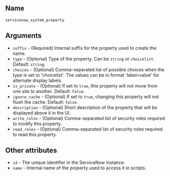 ## Name

`servicenow_system_property`

## Arguments

* `suffix` - (Required) Internal suffix for the property used to create the name.
* `type` - (Optional) Type of the property. Can be `string` or `choicelist`. Default: `string`.
* `choices` - (Optional) Comma-separated list of possible choices when the type is set to 'choicelist'. The values can be in format 'label=value' for alternate display labels.
* `is_private` - (Optional) If set to `true`, this property will not move from one site to another. Default: `false`.
* `ignore_cache` - (Optional) If set to `true`, changing this property will not flush the cache. Default: `false`.
* `description` - (Optional) Short description of the property that will be displayed above it in the UI.
* `write_roles` - (Optional) Comma-separated list of security roles required to modify this property.
* `read_roles` - (Optional) Comma-separated list of security roles required to read this property.

## Other attributes
* `id` - The unique identifier in the ServiceNow instance.
* `name` - Internal name of the property used to access it in scripts.